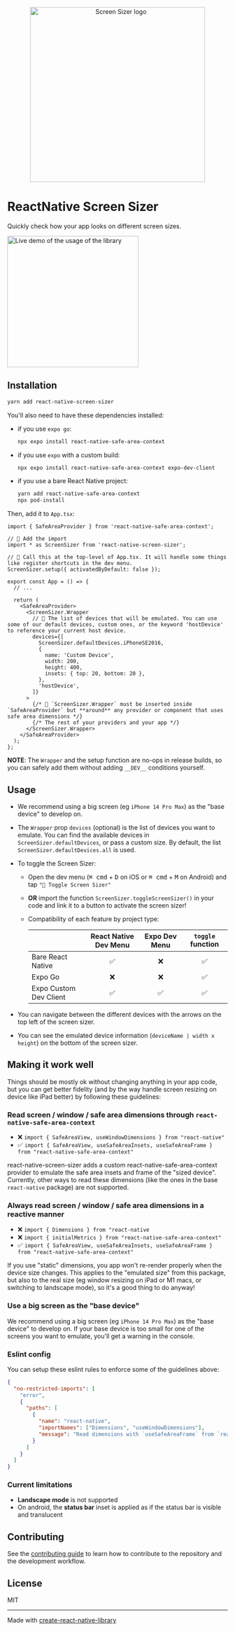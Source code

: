 <p align="center">
<img src="./assets/screen-sizer-logo.png" alt="Screen Sizer logo" width="400px" />
</p>

# ReactNative Screen Sizer

Quickly check how your app looks on different screen sizes.

<img src="./assets/demo.gif" alt="Live demo of the usage of the library" width="300" />

## Installation

```sh
yarn add react-native-screen-sizer
```

You'll also need to have these dependencies installed:

- if you use `expo go`:
  ```bash
  npx expo install react-native-safe-area-context
  ```
- if you use `expo` with a custom build:
  ```bash
  npx expo install react-native-safe-area-context expo-dev-client
  ```
- if you use a bare React Native project:
  ```bash
  yarn add react-native-safe-area-context
  npx pod-install
  ```

Then, add it to `App.tsx`:

```tsx
import { SafeAreaProvider } from 'react-native-safe-area-context';

// 👋 Add the import
import * as ScreenSizer from 'react-native-screen-sizer';

// 👋 Call this at the top-level of App.tsx. It will handle some things like register shortcuts in the dev menu.
ScreenSizer.setup({ activatedByDefault: false });

export const App = () => {
  // ...

  return (
    <SafeAreaProvider>
      <ScreenSizer.Wrapper
        // 👋 The list of devices that will be emulated. You can use some of our default devices, custom ones, or the keyword 'hostDevice' to reference your current host device.
        devices={[
          ScreenSizer.defaultDevices.iPhoneSE2016,
          {
            name: 'Custom Device',
            width: 200,
            height: 400,
            insets: { top: 20, bottom: 20 },
          },
          'hostDevice',
        ]}
      >
        {/* 👋 `ScreenSizer.Wrapper` must be inserted inside `SafeAreaProvider` but **around** any provider or component that uses safe area dimensions */}
        {/* The rest of your providers and your app */}
      </ScreenSizer.Wrapper>
    </SafeAreaProvider>
  );
};
```

**NOTE**: The `Wrapper` and the setup function are no-ops in release builds,
so you can safely add them without adding `__DEV__` conditions yourself.

## Usage

- We recommend using a big screen (eg `iPhone 14 Pro Max`) as the "base device"
  to develop on.
- The `Wrapper` prop `devices` (optional) is the list of devices you want to emulate. You can find
  the available devices in `ScreenSizer.defaultDevices`, or pass a custom size.
  By default, the list `ScreenSizer.defaultDevices.all` is used.
- To toggle the Screen Sizer:

  - Open the dev menu (<kbd>⌘ cmd</kbd> + <kbd>D</kbd> on iOS or
    <kbd>⌘ cmd</kbd> + <kbd>M</kbd> on Android)
    and tap `"📐 Toggle Screen Sizer"`
  - **OR** import the function `ScreenSizer.toggleScreenSizer()` in your code
    and link it to a button to activate the screen sizer!
  - Compatibility of each feature by project type:

    |                        | React Native Dev Menu | Expo Dev Menu | `toggle` function |
    | ---------------------- | :-------------------: | :-----------: | :---------------: |
    | Bare React Native      |          ✅           |      ❌       |        ✅         |
    | Expo Go                |          ❌           |      ❌       |        ✅         |
    | Expo Custom Dev Client |          ✅           |      ✅       |        ✅         |

- You can navigate between the different devices with the arrows on the top left
  of the screen sizer.
- You can see the emulated device information (`deviceName | width x height`) on the bottom of the screen sizer.

## Making it work well

Things should be mostly ok without changing anything in your app code, but you can get better fidelity (and by the way handle screen resizing on device like iPad better) by following these guidelines:

### Read screen / window / safe area dimensions through `react-native-safe-area-context`

- ❌ `import { SafeAreaView, useWindowDimensions } from "react-native"`
- ✅ `import { SafeAreaView, useSafeAreaInsets, useSafeAreaFrame } from "react-native-safe-area-context"`

react-native-screen-sizer adds a custom react-native-safe-area-context provider to emulate the safe area insets and frame of the "sized device".
Currently, other ways to read these dimensions (like the ones in the base `react-native` package) are not supported.

### Always read screen / window / safe area dimensions in a reactive manner

- ❌ `import { Dimensions } from "react-native`
- ❌ `import { initialMetrics } from "react-native-safe-area-context"`
- ✅ `import { SafeAreaView, useSafeAreaInsets, useSafeAreaFrame } from "react-native-safe-area-context"`

If you use "static" dimensions, you app won't re-render properly when the device size changes. This applies to the "emulated size" from this package, but also to the real size (eg window resizing on iPad or M1 macs, or switching to landscape mode), so it's a good thing to do anyway!

### Use a big screen as the "base device"

We recommend using a big screen (eg `iPhone 14 Pro Max`) as the "base device" to develop on. If your base device is too small for one of the screens you want to emulate, you'll get a warning in the console.

### Eslint config

You can setup these eslint rules to enforce some of the guidelines above:

```json
{
  "no-restricted-imports": [
    "error",
    {
      "paths": [
        {
          "name": "react-native",
          "importNames": ["Dimensions", "useWindowDimensions"],
          "message": "Read dimensions with `useSafeAreaFrame` from `react-native-safe-area-context` instead (to support screen-sizer)"
        }
      ]
    }
  ]
}
```

### Current limitations

- **Landscape mode** is not supported
- On android, the **status bar** inset is applied as if the status bar is visible and translucent

## Contributing

See the [contributing guide](CONTRIBUTING.md) to learn how to contribute to the repository and the development workflow.

## License

MIT

---

Made with [create-react-native-library](https://github.com/callstack/react-native-builder-bob)
